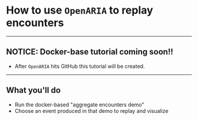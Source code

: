 # How to use `OpenARIA` to replay encounters

---

## NOTICE: Docker-base tutorial coming soon!!

- After `OpenARIA` hits GitHub this tutorial will be created.

---

## What you'll do

- Run the docker-based "aggregate encounters demo"
- Choose an event produced in that demo  to replay and visualize